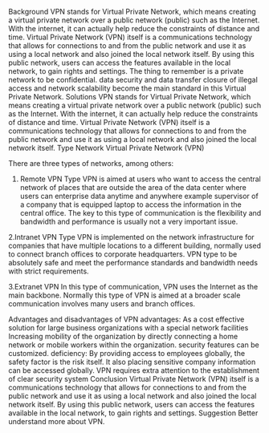 Background
VPN stands for Virtual Private Network, which means creating a virtual private network over a public network (public) such as the Internet. With the internet, it can actually help reduce the constraints of distance and time. Virtual Private Network (VPN) itself is a communications technology that allows for connections to and from the public network and use it as using a local network and also joined the local network itself. By using this public network, users can access the features available in the local network, to gain rights and settings. The thing to remember is a private network to be confidential. data security and data transfer closure of illegal access and network scalability become the main standard in this Virtual Private Network.
Solutions
VPN stands for Virtual Private Network, which means creating a virtual private network over a public network (public) such as the Internet. With the internet, it can actually help reduce the constraints of distance and time. Virtual Private Network (VPN) itself is a communications technology that allows for connections to and from the public network and use it as using a local network and also joined the local network itself.
Type Network Virtual Private Network (VPN)

There are three types of networks, among others:

1. Remote VPN
Type VPN is aimed at users who want to access the central network of places that are outside the area of ​​the data center where users can enterprise data anytime and anywhere example supervisor of a company that is equipped laptop to access the information in the central office. The key to this type of communication is the flexibility and bandwidth and performance is usually not a very important issue.

2.Intranet VPN
Type VPN is implemented on the network infrastructure for companies that have multiple locations to a different building, normally used to connect branch offices to corporate headquarters. VPN type to be absolutely safe and meet the performance standards and bandwidth needs with strict requirements.

3.Extranet VPN
In this type of communication, VPN uses the Internet as the main backbone. Normally this type of VPN is aimed at a broader scale communication involves many users and branch offices.

Advantages and disadvantages of VPN
advantages:
As a cost effective solution for large business organizations with a special network facilities
Increasing mobility of the organization by directly connecting a home network or mobile workers within the organization.
security features can be customized.
deficiency:
By providing access to employees globally, the safety factor is the risk itself. It also placing sensitive company information can be accessed globally. VPN requires extra attention to the establishment of clear security system
Conclusion
Virtual Private Network (VPN) itself is a communications technology that allows for connections to and from the public network and use it as using a local network and also joined the local network itself. By using this public network, users can access the features available in the local network, to gain rights and settings.
Suggestion
Better understand more about VPN.
